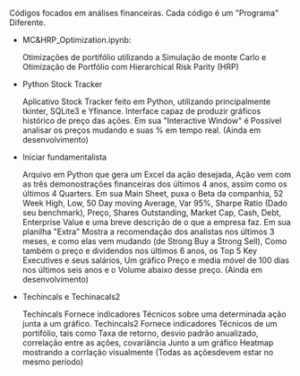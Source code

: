 Códigos focados em análises financeiras.
Cada código é um "Programa" Diferente.

* MC&HRP_Optimization.ipynb:

  Otimizações de portifólio utilizando a Simulação de monte Carlo e Otimização de Portfólio com Hierarchical Risk Parity (HRP)

* Python Stock Tracker

  Aplicativo Stock Tracker feito em Python, utilizando principalmente tkinter, SQLite3 e Yfinance.
  Interface capaz de produzir gráficos histórico de preço das ações. Em sua "Interactive Window" é Possível analisar os preços mudando e suas % em tempo real.
  (Ainda em desenvolvimento)

* Iniciar fundamentalista

  Arquivo em Python que gera um Excel da ação desejada, Ação vem com as três demonostrações financeiras dos últimos 4 anos, assim como os últimos 4 Quarters.
  Em sua Main Sheet, puxa o Beta da companhia, 52 Week High, Low, 50 Day moving Average, Var 95%, Sharpe Ratio (Dado seu benchmark), Preço, Shares Outstanding, Market Cap, Cash, Debt, Enterprise Value e uma breve descrição de o que a empresa faz.
  Em sua planilha "Extra" Mostra a recomendação dos analistas nos últimos 3 meses, e como elas vem mudando (de Strong Buy a Strong Sell), Como também o preço e dividendos nos últimos 6 anos, os Top 5 Key Executives e seus salários, Um gráfico Preço e media móvel de    100 dias nos últimos seis anos e o Volume abaixo desse preço.
  (Ainda em desenvolvimento)

* Techincals e Techinacals2

  Techincals Fornece indicadores Técnicos sobre uma determinada ação junta a um gráfico.
  Techincals2 Fornece indicadores Técnicos de um portifólio, tais como Taxa de retorno, desvio padrão anualizado, correlação entre as ações, covariância Junto a um gráfico Heatmap mostrando a corrlação visualmente (Todas as açõesdevem estar no mesmo período)


  
  
